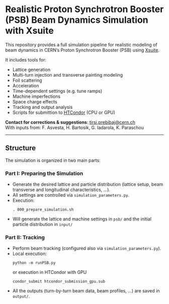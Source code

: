 # Realistic Proton Synchrotron Booster (PSB) Beam Dynamics Simulation with Xsuite

This repository provides a full simulation pipeline for realistic modeling of beam dynamics in CERN’s Proton Synchrotron Booster (PSB) using [Xsuite](https://xsuite.readthedocs.io/en/latest/).  

It includes tools for:
- Lattice generation
- Multi-turn injection and transverse painting modeling  
- Foil scattering
- Acceleration
- Time-dependent settings (e.g. tune ramps)
- Machine imperfections  
- Space charge effects  
- Tracking and output analysis  
- Scripts for submittion to [HTCondor](https://abpcomputing.web.cern.ch/computing_resources/cernbatch/) (CPU or GPU)

**Contact for corrections & suggestions**: [tirsi.prebibaj@cern.ch](mailto:tirsi.prebibaj@cern.ch)  
With inputs from: F. Asvesta, H. Bartosik, G. Iadarola, K. Paraschou

---

## Structure

The simulation is organized in two main parts:

### Part I: Preparing the Simulation

- Generate the desired lattice and particle distribution (lattice setup, beam transverse and longitudinal characteristics, ...).
- All settings are controlled via `simulation_parameters.py`.
- Execution:
    ```
    . 000_prepare_simulation.sh 
    ```
- Will generate the lattice and machine settings in `psb/` and the initial particle distribution in `input/`


### Part II: Tracking

- Perform beam tracking (configured also via `simulation_parameters.py`).
- Local execution:
    ```
    python -m runPSB.py 
    ```
    or execution in HTCondor with GPU
    ```
    condor_submit htcondor_submission_gpu.sub
    ```
- All the outputs (turn-by-turn beam data, beam profiles, ...) are saved in `output/`.